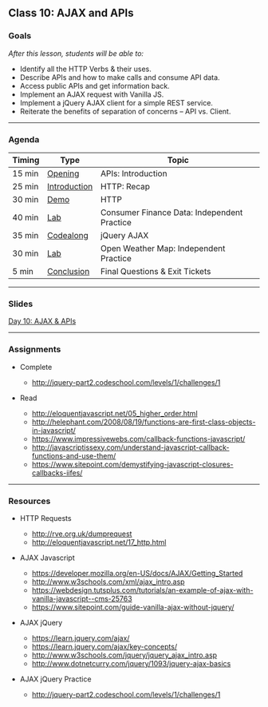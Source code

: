 ## Class 10: AJAX and APIs

### Goals
*After this lesson, students will be able to:*

* Identify all the HTTP Verbs & their uses.
* Describe APIs and how to make calls and consume API data.
* Access public APIs and get information back.
* Implement an AJAX request with Vanilla JS.
* Implement a jQuery AJAX client for a simple REST service.
* Reiterate the benefits of separation of concerns – API vs. Client.

---

### Agenda


| Timing | Type | Topic |
| --- | --- | --- |
| 15 min | [Opening](#opening) | APIs: Introduction |
| 25 min | [Introduction](#introduction1) | HTTP: Recap |
| 30 min | [Demo](#demo) | HTTP |
| 40 min | [Lab](#lab1) | Consumer Finance Data: Independent Practice  |
| 35 min | [Codealong](#codealong)  | jQuery AJAX  |
| 30 min | [Lab](#lab2) | Open Weather Map: Independent Practice |
| 5 min |  [Conclusion](#conclusion)| Final Questions & Exit Tickets |



---

### Slides

[Day 10: AJAX & APIs](http://ga-students.github.io/JS-BOS-03/10-ajax-and-apis/)

---

### Assignments

* Complete 
	- http://jquery-part2.codeschool.com/levels/1/challenges/1

* Read 
  - http://eloquentjavascript.net/05_higher_order.html
  - http://helephant.com/2008/08/19/functions-are-first-class-objects-in-javascript/
  - https://www.impressivewebs.com/callback-functions-javascript/
  - http://javascriptissexy.com/understand-javascript-callback-functions-and-use-them/
  - https://www.sitepoint.com/demystifying-javascript-closures-callbacks-iifes/
	
---

### Resources

- HTTP Requests
	- http://rve.org.uk/dumprequest
	- http://eloquentjavascript.net/17_http.html

- AJAX Javascript
  - https://developer.mozilla.org/en-US/docs/AJAX/Getting_Started
  - http://www.w3schools.com/xml/ajax_intro.asp
  - https://webdesign.tutsplus.com/tutorials/an-example-of-ajax-with-vanilla-javascript--cms-25763
  - https://www.sitepoint.com/guide-vanilla-ajax-without-jquery/

- AJAX jQuery
	- https://learn.jquery.com/ajax/
	- https://learn.jquery.com/ajax/key-concepts/
	- http://www.w3schools.com/jquery/jquery_ajax_intro.asp
	- http://www.dotnetcurry.com/jquery/1093/jquery-ajax-basics

- AJAX jQuery Practice
	- http://jquery-part2.codeschool.com/levels/1/challenges/1




